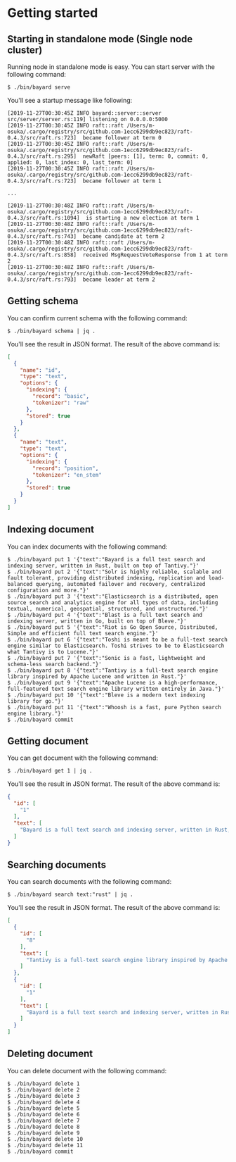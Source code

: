 # Getting started

## Starting in standalone mode (Single node cluster)

Running node in standalone mode is easy. You can start server with the following command:

```text
$ ./bin/bayard serve
```

You'll see a startup message like following:

```text
[2019-11-27T00:30:45Z INFO bayard::server::server src/server/server.rs:119] listening on 0.0.0.0:5000
[2019-11-27T00:30:45Z INFO raft::raft /Users/m-osuka/.cargo/registry/src/github.com-1ecc6299db9ec823/raft-0.4.3/src/raft.rs:723]  became follower at term 0
[2019-11-27T00:30:45Z INFO raft::raft /Users/m-osuka/.cargo/registry/src/github.com-1ecc6299db9ec823/raft-0.4.3/src/raft.rs:295]  newRaft [peers: [1], term: 0, commit: 0, applied: 0, last_index: 0, last_term: 0]
[2019-11-27T00:30:45Z INFO raft::raft /Users/m-osuka/.cargo/registry/src/github.com-1ecc6299db9ec823/raft-0.4.3/src/raft.rs:723]  became follower at term 1

...

[2019-11-27T00:30:48Z INFO raft::raft /Users/m-osuka/.cargo/registry/src/github.com-1ecc6299db9ec823/raft-0.4.3/src/raft.rs:1094]  is starting a new election at term 1
[2019-11-27T00:30:48Z INFO raft::raft /Users/m-osuka/.cargo/registry/src/github.com-1ecc6299db9ec823/raft-0.4.3/src/raft.rs:743]  became candidate at term 2
[2019-11-27T00:30:48Z INFO raft::raft /Users/m-osuka/.cargo/registry/src/github.com-1ecc6299db9ec823/raft-0.4.3/src/raft.rs:858]  received MsgRequestVoteResponse from 1 at term 2
[2019-11-27T00:30:48Z INFO raft::raft /Users/m-osuka/.cargo/registry/src/github.com-1ecc6299db9ec823/raft-0.4.3/src/raft.rs:793]  became leader at term 2
```

## Getting schema

You can confirm current schema with the following command:

```text
$ ./bin/bayard schema | jq .
```

You'll see the result in JSON format. The result of the above command is:

```json
[
  {
    "name": "id",
    "type": "text",
    "options": {
      "indexing": {
        "record": "basic",
        "tokenizer": "raw"
      },
      "stored": true
    }
  },
  {
    "name": "text",
    "type": "text",
    "options": {
      "indexing": {
        "record": "position",
        "tokenizer": "en_stem"
      },
      "stored": true
    }
  }
]
```

## Indexing document

You can index documents with the following command:

```text
$ ./bin/bayard put 1 '{"text":"Bayard is a full text search and indexing server, written in Rust, built on top of Tantivy."}'
$ ./bin/bayard put 2 '{"text":"Solr is highly reliable, scalable and fault tolerant, providing distributed indexing, replication and load-balanced querying, automated failover and recovery, centralized configuration and more."}'
$ ./bin/bayard put 3 '{"text":"Elasticsearch is a distributed, open source search and analytics engine for all types of data, including textual, numerical, geospatial, structured, and unstructured."}'
$ ./bin/bayard put 4 '{"text":"Blast is a full text search and indexing server, written in Go, built on top of Bleve."}'
$ ./bin/bayard put 5 '{"text":"Riot is Go Open Source, Distributed, Simple and efficient full text search engine."}'
$ ./bin/bayard put 6 '{"text":"Toshi is meant to be a full-text search engine similar to Elasticsearch. Toshi strives to be to Elasticsearch what Tantivy is to Lucene."}'
$ ./bin/bayard put 7 '{"text":"Sonic is a fast, lightweight and schema-less search backend."}'
$ ./bin/bayard put 8 '{"text":"Tantivy is a full-text search engine library inspired by Apache Lucene and written in Rust."}'
$ ./bin/bayard put 9 '{"text":"Apache Lucene is a high-performance, full-featured text search engine library written entirely in Java."}'
$ ./bin/bayard put 10 '{"text":"Bleve is a modern text indexing library for go."}'
$ ./bin/bayard put 11 '{"text":"Whoosh is a fast, pure Python search engine library."}'
$ ./bin/bayard commit
```

## Getting document

You can get document with the following command:

```text
$ ./bin/bayard get 1 | jq .
```

You'll see the result in JSON format. The result of the above command is:

```json
{
  "id": [
    "1"
  ],
  "text": [
    "Bayard is a full text search and indexing server, written in Rust, built on top of Tantivy."
  ]
}
```

## Searching documents

You can search documents with the following command:

```text
$ ./bin/bayard search text:"rust" | jq .
```

You'll see the result in JSON format. The result of the above command is:

```json
[
  {
    "id": [
      "8"
    ],
    "text": [
      "Tantivy is a full-text search engine library inspired by Apache Lucene and written in Rust."
    ]
  },
  {
    "id": [
      "1"
    ],
    "text": [
      "Bayard is a full text search and indexing server, written in Rust, built on top of Tantivy."
    ]
  }
]
```

## Deleting document

You can delete document with the following command:

```text
$ ./bin/bayard delete 1
$ ./bin/bayard delete 2
$ ./bin/bayard delete 3
$ ./bin/bayard delete 4
$ ./bin/bayard delete 5
$ ./bin/bayard delete 6
$ ./bin/bayard delete 7
$ ./bin/bayard delete 8
$ ./bin/bayard delete 9
$ ./bin/bayard delete 10
$ ./bin/bayard delete 11
$ ./bin/bayard commit
```

